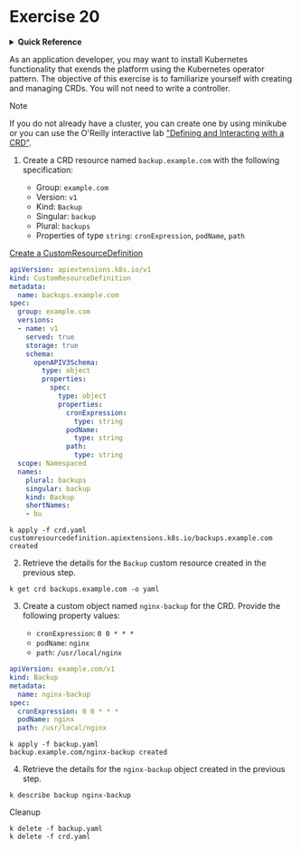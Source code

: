 # Exercise 20

<details>
<summary><b>Quick Reference</b></summary>
<p>

* Namespace: `default`<br>
* Documentation: [Custom Resources](https://kubernetes.io/docs/concepts/extend-kubernetes/api-extension/custom-resources/)

</p>
</details>

As an application developer, you may want to install Kubernetes functionality that exends the platform using the Kubernetes operator pattern. The objective of this exercise is to familiarize yourself with creating and managing CRDs. You will not need to write a controller.

> [!NOTE]
> If you do not already have a cluster, you can create one by using minikube or you can use the O'Reilly interactive lab ["Defining and Interacting with a CRD"](https://learning.oreilly.com/scenarios/defining-and-interacting/9781098164164/).

1. Create a CRD resource named `backup.example.com` with the following specification:

    - Group: `example.com`
    - Version: `v1`
    - Kind: `Backup`
    - Singular: `backup`
    - Plural: `backups`
    - Properties of type `string`: `cronExpression`, `podName`, `path`

[Create a CustomResourceDefinition](https://kubernetes.io/docs/tasks/extend-kubernetes/custom-resources/custom-resource-definitions/#create-a-customresourcedefinition)

```yaml
apiVersion: apiextensions.k8s.io/v1
kind: CustomResourceDefinition
metadata:
  name: backups.example.com
spec:
  group: example.com
  versions:
  - name: v1
    served: true
    storage: true
    schema:
      openAPIV3Schema:
        type: object
        properties:
          spec:
            type: object
            properties:
              cronExpression:
                type: string
              podName:
                type: string
              path:
                type: string
  scope: Namespaced
  names:
    plural: backups
    singular: backup
    kind: Backup
    shortNames:
    - bu
```

```
k apply -f crd.yaml 
customresourcedefinition.apiextensions.k8s.io/backups.example.com created
```

2. Retrieve the details for the `Backup` custom resource created in the previous step.
```
k get crd backups.example.com -o yaml
```

3. Create a custom object named `nginx-backup` for the CRD. Provide the following property values:

    - `cronExpression`: `0 0 * * *`
    - `podName`: `nginx`
    - `path`: `/usr/local/nginx`

```yaml
apiVersion: example.com/v1
kind: Backup
metadata:
  name: nginx-backup
spec:
  cronExpression: 0 0 * * *
  podName: nginx
  path: /usr/local/nginx
```
```
k apply -f backup.yaml      
backup.example.com/nginx-backup created
```

4. Retrieve the details for the `nginx-backup` object created in the previous step.
```
k describe backup nginx-backup
```

Cleanup
```
k delete -f backup.yaml
k delete -f crd.yaml
```
